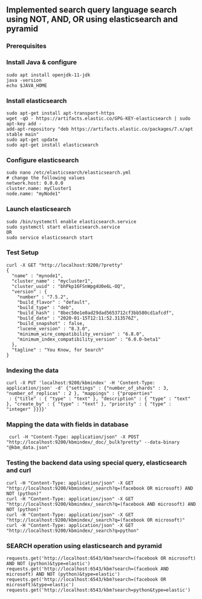 
## Implemented search query language search using NOT, AND, OR using elasticsearch and pyramid

### Prerequisites
### Install Java & configure
```
sudo apt install openjdk-11-jdk
java -version
echo $JAVA_HOME
```

### Install elasticsearch
```
sudo apt-get install apt-transport-https
wget -qO - https://artifacts.elastic.co/GPG-KEY-elasticsearch | sudo apt-key add -
add-apt-repository "deb https://artifacts.elastic.co/packages/7.x/apt stable main"
sudo apt-get update
sudo apt-get install elasticsearch
```

### Configure elasticsearch
```
sudo nano /etc/elasticsearch/elasticsearch.yml
# change the following values
network.host: 0.0.0.0
cluster.name: myCluster1
node.name: "myNode1"
```

### Launch elasticsearch
```
sudo /bin/systemctl enable elasticsearch.service
sudo systemctl start elasticsearch.service
OR
sudo service elasticsearch start
```

### Test Setup
```
curl -X GET "http://localhost:9200/?pretty"
{
  "name" : "mynode1",
  "cluster_name" : "mycluster1",
  "cluster_uuid" : "bhPkp16FSnWpg4U0e6L-OQ",
  "version" : {
    "number" : "7.5.2",
    "build_flavor" : "default",
    "build_type" : "deb",
    "build_hash" : "8bec50e1e0ad29dad5653712cf3bb580cd1afcdf",
    "build_date" : "2020-01-15T12:11:52.313576Z",
    "build_snapshot" : false,
    "lucene_version" : "8.3.0",
    "minimum_wire_compatibility_version" : "6.8.0",
    "minimum_index_compatibility_version" : "6.0.0-beta1"
  },
  "tagline" : "You Know, for Search"
}
```

### Indexing the data
```
curl -X PUT 'localhost:9200/kbmindex' -H 'Content-Type: application/json' -d' {"settings" : {"number_of_shards" : 3, "number_of_replicas" : 2 }, "mappings" : {"properties"
 : {"title" : { "type" : "text" }, "description" : { "type" : "text" }, "create_by" : { "type" : "text" }, "priority" : { "type" : "integer" }}}}'
```

### Mapping the data with fields in database
```
 curl -H "Content-Type: application/json" -X POST "http://localhost:9200/kbmindex/_doc/_bulk?pretty" --data-binary "@kbm_data.json"
 ```

### Testing the backend data using special query, elasticsearch and curl
```
curl -H "Content-Type: application/json" -X GET "http://localhost:9200/kbmindex/_search?q=(facebook OR microsoft) AND NOT (python)"
curl -H "Content-Type: application/json" -X GET "http://localhost:9200/kbmindex/_search?q=(facebook AND microsoft) AND NOT (python)"
curl -H "Content-Type: application/json" -X GET "http://localhost:9200/kbmindex/_search?q=(facebook OR microsoft)"
curl -H "Content-Type: application/json" -X GET "http://localhost:9200/kbmindex/_search?q=python"

```

### SEARCH operation using elasticsearch and pyramid
```
requests.get('http://localhost:6543/kbm?search=(facebook OR microsoft) AND NOT (python)&type=elastic')
requests.get('http://localhost:6543/kbm?search=(facebook AND microsoft) AND NOT (python)&type=elastic')
requests.get('http://localhost:6543/kbm?search=(facebook OR microsoft)&type=elastic')
requests.get('http://localhost:6543/kbm?search=python&type=elastic')
```
